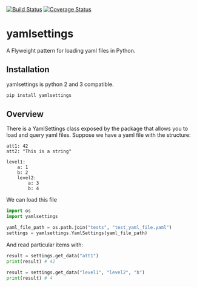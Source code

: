 [![Build Status](https://travis-ci.org/simongarisch/yamlsettings.svg?branch=master)](https://travis-ci.org/simongarisch/yamlsettings)
[![Coverage Status](https://coveralls.io/repos/github/simongarisch/yamlsettings/badge.svg?branch=master)](https://coveralls.io/github/simongarisch/yamlsettings?branch=master)

# yamlsettings

A Flyweight pattern for loading yaml files in Python.

## Installation
yamlsettings is python 2 and 3 compatible.
```bash
pip install yamlsettings
```

## Overview
There is a YamlSettings class exposed by the package that allows you to load and query yaml files.
Suppose we have a yaml file with the structure:
```
att1: 42
att2: "This is a string"

level1:
    a: 1
    b: 2
    level2:
        a: 3
        b: 4
```

We can load this file
```python
import os
import yamlsettings

yaml_file_path = os.path.join("tests", "test_yaml_file.yaml")
settings = yamlsettings.YamlSettings(yaml_file_path)
```

And read particular items with:
```python
result = settings.get_data("att1")
print(result) # 42

result = settings.get_data("level1", "level2", "b")
print(result) # 4
```
